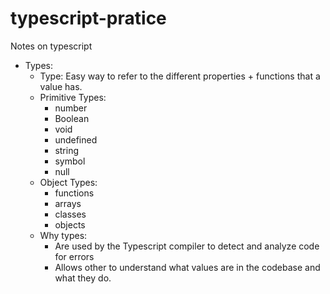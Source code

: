 # typescript-pratice
 Notes on typescript

*  Types:
    *  Type: Easy way to refer to the different properties + functions that a value has.
    *  Primitive Types:
        *  number
        *  Boolean
        *  void
        *  undefined
        *  string
        *  symbol
        *  null
    *  Object Types:
        *  functions
        *  arrays
        *  classes
        *  objects
    *  Why types:
        *  Are used by the Typescript compiler to detect and analyze code for errors         
        *  Allows other to understand what values are in the codebase and what they do.  
